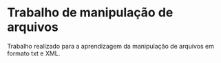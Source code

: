 # Trabalho de manipulação de arquivos
Trabalho realizado para a aprendizagem da manipulação de arquivos em formato txt e XML.